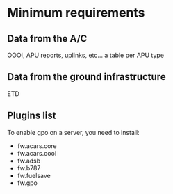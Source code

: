 # Minimum requirements

## Data from the A/C

OOOI, APU reports, uplinks, etc... a table per APU type

## Data from the ground infrastructure

ETD

## Plugins list

To enable gpo on a server, you need to install:

* fw.acars.core
* fw.acars.oooi
* fw.adsb
* fw.b787
* fw.fuelsave
* fw.gpo
